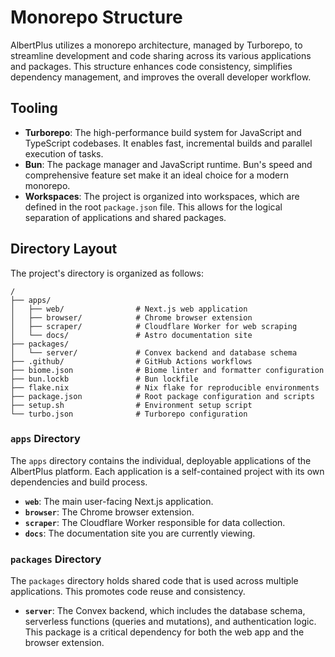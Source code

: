 # Monorepo Structure

AlbertPlus utilizes a monorepo architecture, managed by Turborepo, to streamline development and code sharing across its various applications and packages. This structure enhances code consistency, simplifies dependency management, and improves the overall developer workflow.

## Tooling

- **Turborepo**: The high-performance build system for JavaScript and TypeScript codebases. It enables fast, incremental builds and parallel execution of tasks.
- **Bun**: The package manager and JavaScript runtime. Bun's speed and comprehensive feature set make it an ideal choice for a modern monorepo.
- **Workspaces**: The project is organized into workspaces, which are defined in the root `package.json` file. This allows for the logical separation of applications and shared packages.

## Directory Layout

The project's directory is organized as follows:

```
/
├── apps/
│   ├── web/                # Next.js web application
│   ├── browser/            # Chrome browser extension
│   ├── scraper/            # Cloudflare Worker for web scraping
│   └── docs/               # Astro documentation site
├── packages/
│   └── server/             # Convex backend and database schema
├── .github/                # GitHub Actions workflows
├── biome.json              # Biome linter and formatter configuration
├── bun.lockb               # Bun lockfile
├── flake.nix               # Nix flake for reproducible environments
├── package.json            # Root package configuration and scripts
├── setup.sh                # Environment setup script
└── turbo.json              # Turborepo configuration
```

### `apps` Directory

The `apps` directory contains the individual, deployable applications of the AlbertPlus platform. Each application is a self-contained project with its own dependencies and build process.

- **`web`**: The main user-facing Next.js application.
- **`browser`**: The Chrome browser extension.
- **`scraper`**: The Cloudflare Worker responsible for data collection.
- **`docs`**: The documentation site you are currently viewing.

### `packages` Directory

The `packages` directory holds shared code that is used across multiple applications. This promotes code reuse and consistency.

- **`server`**: The Convex backend, which includes the database schema, serverless functions (queries and mutations), and authentication logic. This package is a critical dependency for both the web app and the browser extension.
